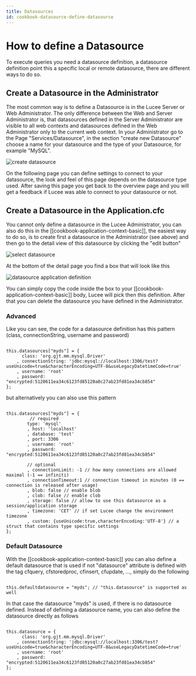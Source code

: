 ```yaml
---
title: Datasources
id: cookbook-datasource-define-datasource
---
```


# How to define a Datasource #

To execute queries you need a datasource definition, a datasource definition point this a specific local or remote datasource, there are different ways to do so.

## Create a Datasource in the Administrator ##

The most common way is to define a Datasource is in the Lucee Server or Web Administrator.
The only difference between the Web and Server Administrator is, that datasources defined in the Server Administrator are visible to all web contexts and datasources defined in the Web Administrator only to the current web context.
In your Administrator go to the Page "Services/Datasource", in the section "create new Datasource" choose a name for your datasource and the type of your Datasource, for example "MySQL".

![create datasource](https://bitbucket.org/repo/rX87Rq/images/3802808059-createds.png)

On the following page you can define settings to connect to your datasource, the look and feel of this page depends on the datasource type used.
After saving this page you get back to the overview page and you will get a feedback if Lucee was able to connect to your datasource or not.

## Create a Datasource in the Application.cfc ##

You cannot only define a datasource in the Lucee Administrator, you can also do this in the [[cookbook-application-context-basic]], the easiest way to do so, is to create first a datasource in the Administrator (see above) and then go to the detail view of this datasource by clicking the "edit button"

![select datasource](https://bitbucket.org/repo/rX87Rq/images/4142224660-select-datasource.png)

At the bottom of the detail page you find a box that will look like this

![datasource application definition](https://bitbucket.org/repo/rX87Rq/images/1656402808-datasource-app-def.png)

You can simply copy the code inside the box to your [[cookbook-application-context-basic]] body, Lucee will pick then this definition.
After that you can delete the datasource you have defined in the Administrator.

### Advanced ###

Like you can see, the code for a datasource definition has this pattern (class, connectionString, username and password)

```cfs

this.datasources["myds"] = {
	  class: 'org.gjt.mm.mysql.Driver'
	, connectionString: 'jdbc:mysql://localhost:3306/test?useUnicode=true&characterEncoding=UTF-8&useLegacyDatetimeCode=true'
	, username: 'root'
	, password: "encrypted:5120611ea34c6123fd85120a0c27ab23fd81ea34cb854"
};

```

but alternatively you can also use this pattern

```cfs

this.datasources["myds"] = {
         // required
        type: 'mysql'
        , host: 'localhost'
        , database: 'test'
        , port: 3306
        , username: 'root'
        , password: "encrypted:5120611ea34c6123fd85120a0c27ab23fd81ea34cb854"

        // optional
        , connectionLimit: -1 // how many connections are allowed maximal (-1 == infiniti)
        , connectionTimeout:1 // connection timeout in minutes (0 == connection is released after usage)
        , blob: false // enable blob
        , clob: false // enable clob
        , storage: false // allow to use this datasource as a session/application storage
        , timezone: 'CET' // if set Lucee change the environment timezone
        , custom: {useUnicode:true,characterEncoding:'UTF-8'} // a struct that contains type specific settings
};

```

### Default Datasource ###

With the [[cookbook-application-context-basic]] you can also define a default datasource that is used if not "datasource" attribute is defined with the tag cfquery, cfstoredproc, cfinsert, cfupdate, ..., simply do the following

```cfs

this.defaultdatasource = "myds"; // "this.datasource" is supported as well
```

In that case the datasource "myds" is used, if there is no datasource defined. Instead of defining a datasource name, you can also define the datasource directly as follows

```cfs

this.datasource = {
	  class: 'org.gjt.mm.mysql.Driver'
	, connectionString: 'jdbc:mysql://localhost:3306/test?useUnicode=true&characterEncoding=UTF-8&useLegacyDatetimeCode=true'
	, username: 'root'
	, password: "encrypted:5120611ea34c6123fd85120a0c27ab23fd81ea34cb854"
};

```

